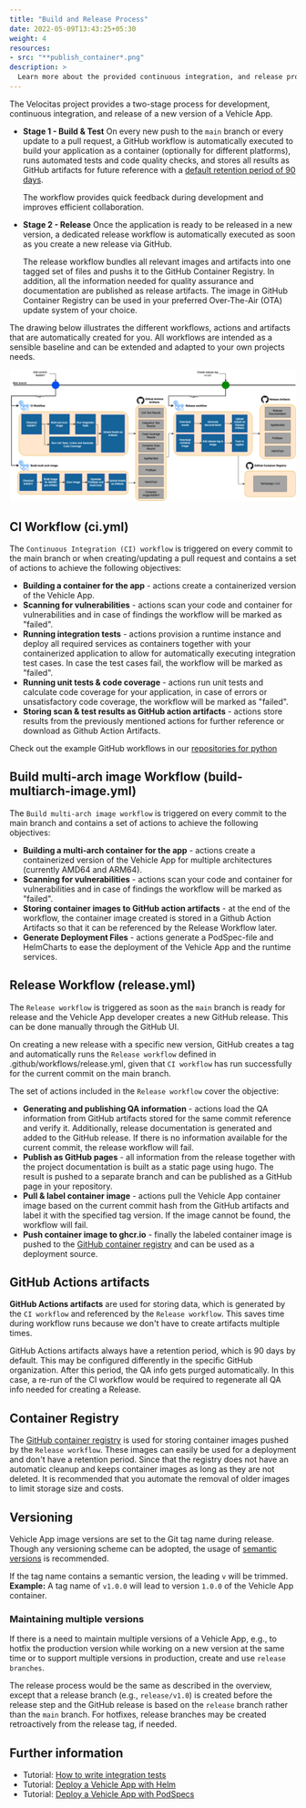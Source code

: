 ```yaml
---
title: "Build and Release Process"
date: 2022-05-09T13:43:25+05:30
weight: 4
resources:
- src: "**publish_container*.png"
description: >
  Learn more about the provided continuous integration, and release process of a Vehicle App.
---
```


The Velocitas project provides a two-stage process for development, continuous integration, and release of a new version of a Vehicle App.

- **Stage 1 - Build & Test**
  On every new push to the `main` branch or every update to a pull request, a GitHub workflow is automatically executed to build your application as a container (optionally for different platforms), runs automated tests and code quality checks, and stores all results as GitHub artifacts for future reference with a [default retention period of 90 days](https://docs.github.com/en/organizations/managing-organization-settings/configuring-the-retention-period-for-github-actions-artifacts-and-logs-in-your-organization).

  The workflow provides quick feedback during development and improves efficient collaboration.

- **Stage 2 - Release**
  Once the application is ready to be released in a new version, a dedicated release workflow is automatically executed as soon as you create a new release via GitHub.

  The release workflow bundles all relevant images and artifacts into one tagged set of files and pushs it to the GitHub Container Registry. In addition, all the information needed for quality assurance and documentation are published as release artifacts. The image in GitHub Container Registry can be used in your preferred  Over-The-Air (OTA) update system of your choice.

The drawing below illustrates the different workflows, actions and artifacts that are automatically created for you. All workflows are intended as a sensible baseline and can be extended and adapted to your own projects needs.

![Workflows](./publish_container.png)

## CI Workflow (ci.yml)

The `Continuous Integration (CI) workflow` is triggered on every commit to the main branch or when creating/updating a pull request and contains a set of actions to achieve the following objectives:

- **Building a container for the app** - actions create a containerized version of the Vehicle App.
- **Scanning for vulnerabilities** - actions scan your code and container for vulnerabilities and in case of findings the workflow will be marked as "failed".
- **Running integration tests** - actions provision a runtime instance and deploy all required services as containers together with your containerized application to allow for automatically executing integration test cases. In case the test cases fail, the workflow will be marked as "failed".
- **Running unit tests & code coverage** - actions run unit tests and calculate code coverage for your application, in case of errors or unsatisfactory code coverage, the workflow will be marked as "failed".
- **Storing scan & test results as GitHub action artifacts** - actions store results from the previously mentioned actions for further reference or download as Github Action Artifacts.

Check out the example GitHub workflows in our [repositories for python](https://github.com/eclipse-velocitas/vehicle-app-python-template/blob/main/.github/workflows/ci.yml)

## Build multi-arch image Workflow (build-multiarch-image.yml)

The `Build multi-arch image workflow` is triggered on every commit to the main branch and contains a set of actions to achieve the following objectives:

- **Building a multi-arch container for the app** - actions create a containerized version of the Vehicle App for multiple architectures (currently AMD64 and ARM64).
- **Scanning for vulnerabilities** - actions scan your code and container for vulnerabilities and in case of findings the workflow will be marked as "failed".
- **Storing container images to GitHub action artifacts** - at the end of the workflow, the container image created is stored in a Github Action Artifacts so that it can be referenced by the Release Workflow later.
- **Generate Deployment Files** - actions generate a PodSpec-file and HelmCharts to ease the deployment of the Vehicle App and the runtime services.

## Release Workflow (release.yml)

The `Release workflow` is triggered as soon as the `main` branch is ready for release and the Vehicle App developer creates a new GitHub release. This can be done manually through the GitHub UI.

On creating a new release with a specific new version, GitHub creates a tag and automatically runs the `Release workflow` defined in .github/workflows/release.yml, given that `CI workflow` has run successfully for the current commit on the main branch.

The set of actions included in the `Release workflow` cover the objective:

- **Generating and publishing QA information** - actions load the QA information from GitHub artifacts stored for the same commit reference and verify it. Additionally, release documentation is generated and added to the GitHub release. If there is no information available for the current commit, the release workflow will fail.
- **Publish as GitHub pages** - all information from the release together with the project documentation is built as a static page using hugo. The result is pushed to a separate branch and can be published as a GitHub page in your repository.
- **Pull & label container image** - actions pull the Vehicle App container image based on the current commit hash from the GitHub artifacts and label it with the specified tag version. If the image cannot be found, the workflow will fail.
- **Push container image to ghcr.io** - finally the labeled container image is pushed to the [GitHub container registry](ghcr.io) and can be used as a deployment source.

## GitHub Actions artifacts

**GitHub Actions artifacts** are used for storing data, which is generated by the `CI workflow` and referenced by the `Release workflow`. This saves time during workflow runs because we don't have to create artifacts multiple times.

GitHub Actions artifacts always have a retention period, which is 90 days by default. This may be configured differently in the specific GitHub organization. After this period, the QA info gets purged automatically. In this case, a re-run of the CI workflow would be required to regenerate all QA info needed for creating a Release.

## Container Registry

The [GitHub container registry](ghcr.io) is used for storing container images pushed by the `Release workflow`. These images can easily be used for a deployment and don't have a retention period.
Since that the registry does not have an automatic cleanup and keeps container images as long as they are not deleted. It is recommended that you automate the removal of older images to limit storage size and costs.

## Versioning

Vehicle App image versions are set to the Git tag name during release. Though any versioning scheme can be adopted, the usage of [semantic versions](https://semver.org/) is recommended.

If the tag name contains a semantic version, the leading `v` will be trimmed.
**Example:** A tag name of `v1.0.0` will lead to version `1.0.0` of the Vehicle App container.

### Maintaining multiple versions

If there is a need to maintain multiple versions of a Vehicle App, e.g., to hotfix the production version while working on a new version at the same time or to support multiple versions in production, create and use `release branches`.

The release process would be the same as described in the overview, except that a release branch (e.g., `release/v1.0`) is created before the release step and the GitHub release is based on the `release` branch rather than the `main` branch. For hotfixes, release branches may be created retroactively from the release tag, if needed.

## Further information

- Tutorial: [How to write integration tests](/docs/tutorials/integration_tests)
- Tutorial: [Deploy a Vehicle App with Helm](/docs/tutorials/tutorial_how_to_deploy_a_vehicle_app_with_helm)
- Tutorial: [Deploy a Vehicle App with PodSpecs](/docs/tutorials/tutorial_how_to_deploy_a_vehicle_app_with_podspecs)
